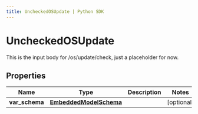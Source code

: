 ```yaml
---
title: UncheckedOSUpdate | Python SDK
---
```


# UncheckedOSUpdate

This is the input body for /os/update/check, just a placeholder for now.

## Properties

Name | Type | Description | Notes
------------ | ------------- | ------------- | -------------
**var_schema** | [**EmbeddedModelSchema**](EmbeddedModelSchema) |  | [optional] 


